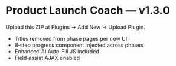 # Product Launch Coach — v1.3.0

Upload this ZIP at Plugins → Add New → Upload Plugin.
- Titles removed from phase pages per new UI
- 8‑step progress component injected across phases
- Enhanced AI Auto‑Fill JS included
- Field‑assist AJAX enabled
